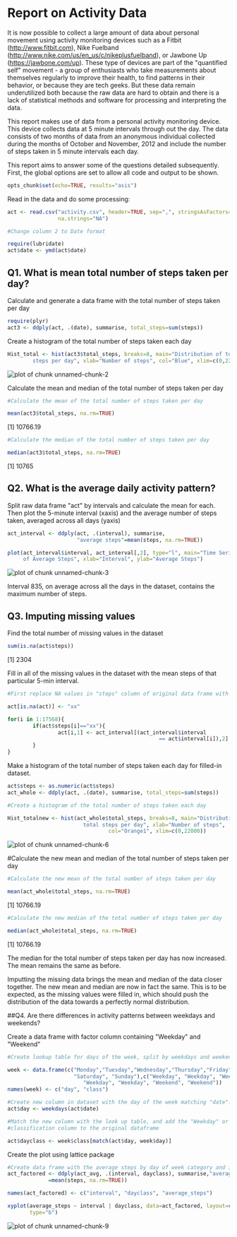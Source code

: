 # Report on Activity Data

It is now possible to collect a large amount of data about personal movement using activity monitoring devices such as a Fitbit (http://www.fitbit.com), Nike Fuelband (http://www.nike.com/us/en_us/c/nikeplusfuelband), or Jawbone Up (https://jawbone.com/up). These type of devices are part of the "quantified self"
movement - a group of enthusiasts who take measurements about themselves regularly to improve their health, to find patterns in their behavior, or because they are tech geeks. But these data remain underutilized both because the raw data are hard to obtain and there is a lack of statistical methods and
software for processing and interpreting the data.

This report makes use of data from a personal activity monitoring device. This device collects data at 5 minute intervals through out the day. The data consists of two months of data from an anonymous individual collected during the months of October and November, 2012 and include the number of steps taken in 5 minute intervals each day.

This report aims to answer some of the questions detailed subsequently. First,
the global options are set to allow all code and output to be shown.


```r
opts_chunk$set(echo=TRUE, results="asis")
```

Read in the data and do some processing:

```r
act <- read.csv("activity.csv", header=TRUE, sep=",", stringsAsFactors=FALSE,
                na.strings="NA")

#Change column 2 to Date format

require(lubridate)
act$date <- ymd(act$date)
```


## Q1. What is mean total number of steps taken per day? 

Calculate and generate a data frame with the total number of steps taken per day 


```r
require(plyr)
act3 <- ddply(act, .(date), summarise, total_steps=sum(steps))
```


Create a histogram of the total number of steps taken each day

```r
Hist_total <- hist(act3$total_steps, breaks=8, main="Distribution of total 
        steps per day", xlab="Number of steps", col="Blue", xlim=c(0,22000))
```

![plot of chunk unnamed-chunk-2](figure/unnamed-chunk-2-1.png) 

Calculate the mean and median of the total number of steps taken per day

```r
#Calculate the mean of the total number of steps taken per day

mean(act3$total_steps, na.rm=TRUE)
```

[1] 10766.19

```r
#Calculate the median of the total number of steps taken per day

median(act3$total_steps, na.rm=TRUE)
```

[1] 10765


## Q2. What is the average daily activity pattern?

Split raw data frame "act" by intervals and calculate the mean for each. Then
plot the 5-minute interval (xaxis) and the average number of steps taken, 
averaged across all days (yaxis)


```r
act_interval <- ddply(act, .(interval), summarise, 
                      "average steps"=mean(steps, na.rm=TRUE))

plot(act_interval$interval, act_interval[,2], type="l", main="Time Series 
     of Average Steps", xlab="Interval", ylab="Average Steps")
```

![plot of chunk unnamed-chunk-3](figure/unnamed-chunk-3-1.png) 

Interval 835, on average across all the days in the dataset, contains the maximum
number of steps.

## Q3. Imputing missing values

Find the total number of missing values in the dataset

```r
sum(is.na(act$steps))
```

[1] 2304

Fill in all of the missing values in the dataset with the mean steps of that particular 5-min interval.


```r
#First replace NA values in "steps" column of original data frame with "xx".

act[is.na(act)] <- "xx"

for(i in 1:17568){
        if(act$steps[i]=="xx"){  
                act[i,1] <- act_interval[(act_interval$interval
                                                == act$interval[i]),2]
        }
}
```


Make a histogram of the total number of steps taken each day for filled-in dataset.

```r
act$steps <- as.numeric(act$steps)
act_whole <- ddply(act, .(date), summarise, total_steps=sum(steps))

#Create a histogram of the total number of steps taken each day

Hist_totalnew <- hist(act_whole$total_steps, breaks=8, main="Distribution of 
                        total steps per day", xlab="Number of steps", 
                                col="Orange1", xlim=c(0,22000))
```

![plot of chunk unnamed-chunk-6](figure/unnamed-chunk-6-1.png) 


#Calculate the new mean and median of the total number of steps taken per day

```r
#Calculate the new mean of the total number of steps taken per day

mean(act_whole$total_steps, na.rm=TRUE)
```

[1] 10766.19

```r
#Calculate the new median of the total number of steps taken per day

median(act_whole$total_steps, na.rm=TRUE)
```

[1] 10766.19

The median for the total number of steps taken per day has now increased. 
The mean remains the same as before.

Imputting the missing data brings the mean and median of the data closer
together. The new mean and median are now in fact the same. This is to 
be expected, as the missing values were filled in, which should push
the distribution of the data towards a perfectly normal distribution.



##Q4. Are there differences in activity patterns between weekdays and weekends?

Create a data frame with factor column containing "Weekday" and "Weekend"


```r
#Create lookup table for days of the week, split by weekdays and weekends

week <- data.frame(c("Monday","Tuesday","Wednesday","Thursday","Friday",
                     "Saturday", "Sunday"),c("Weekday", "Weekday", "Weekday",
                        "Weekday", "Weekday", "Weekend", "Weekend"))
names(week) <- c("day", "class")

#Create new column in dataset with the day of the week matching "date".
act$day <- weekdays(act$date)

#Match the new column with the look up table, and add the "Weekday" or "Weekend
#classification column to the original dataframe

act$dayclass <- week$class[match(act$day, week$day)]
```

Create the plot using lattice package

```r
#Create data frame with the average steps by day of week category and interval
act_factored <- ddply(act_avg, .(interval, dayclass), summarise,"average steps"
             =mean(steps, na.rm=TRUE))

names(act_factored) <- c("interval", "dayclass", "average_steps")

xyplot(average_steps ~ interval | dayclass, data=act_factored, layout=c(1,2),
       type="b")
```

![plot of chunk unnamed-chunk-9](figure/unnamed-chunk-9-1.png) 










